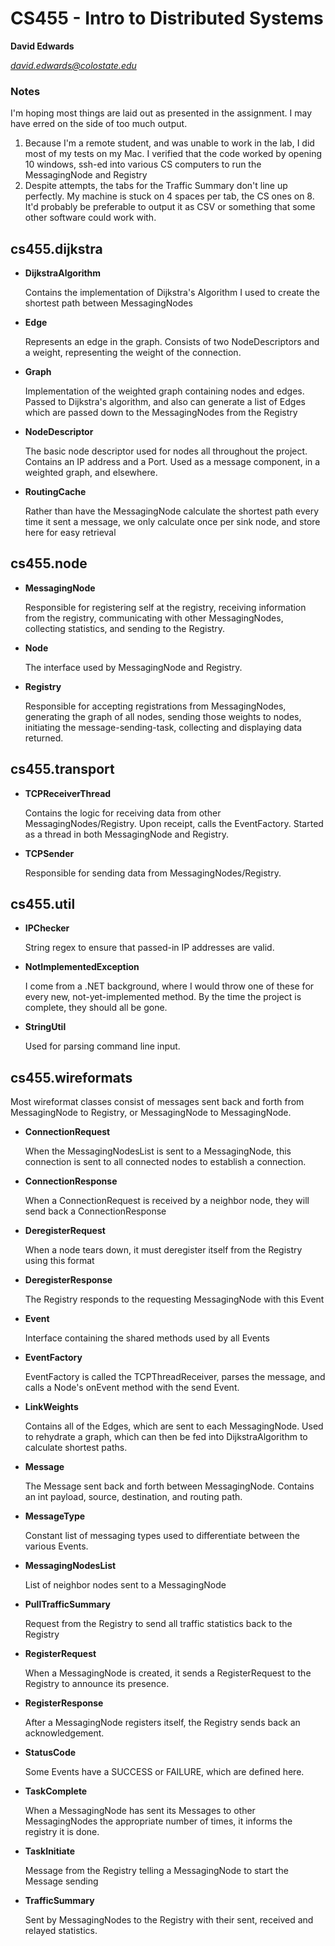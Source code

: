 # CS455 - Intro to Distributed Systems #

__David Edwards__

*david.edwards@colostate.edu*

### Notes ###
I'm hoping most things are laid out as presented in the assignment.  I may have erred on
the side of too much output.  

1. Because I'm a remote student, and 
was unable to work in the lab, I did most of my tests on my Mac.  I verified that the code
worked by opening 10 windows, ssh-ed into various CS computers to run the MessagingNode 
and Registry
2. Despite attempts, the tabs for the Traffic Summary don't line up perfectly.  My machine is
stuck on 4 spaces per tab, the CS ones on 8.  It'd probably be preferable to output it as CSV or
something that some other software could work with.

## cs455.dijkstra ##
- __DijkstraAlgorithm__

   Contains the implementation of Dijkstra's Algorithm I used to create the shortest path between MessagingNodes

- __Edge__

   Represents an edge in the graph.  Consists of two NodeDescriptors and a weight, representing the weight of the connection.

- __Graph__

   Implementation of the weighted graph containing nodes and edges.  Passed to Dijkstra's algorithm, and also can generate a list of Edges which are passed down to the MessagingNodes from the Registry

- __NodeDescriptor__

   The basic node descriptor used for nodes all throughout the project.  Contains an IP address and a Port.  Used as a message component, in a weighted graph, and elsewhere.

- __RoutingCache__

   Rather than have the MessagingNode calculate the shortest path every time it sent a message, we only calculate once per sink node, and store here for easy retrieval

## cs455.node ##
- __MessagingNode__

   Responsible for registering self at the registry, receiving information from the registry, communicating with other MessagingNodes, collecting statistics, and sending to the Registry.

- __Node__

   The interface used by MessagingNode and Registry.

- __Registry__

   Responsible for accepting registrations from MessagingNodes, generating the graph of all nodes, sending those weights to nodes, initiating the message-sending-task, collecting and displaying data returned.

## cs455.transport ##
- __TCPReceiverThread__

   Contains the logic for receiving data from other MessagingNodes/Registry.  Upon receipt, calls the EventFactory.  Started as a thread in both MessagingNode and Registry.

- __TCPSender__
   
   Responsible for sending data from MessagingNodes/Registry.
   
## cs455.util ##

- __IPChecker__

   String regex to ensure that passed-in IP addresses are valid.

- __NotImplementedException__

   I come from a .NET background, where I would throw one of these for every new, not-yet-implemented method.  By the time the project is complete, they should all be gone.

- __StringUtil__

   Used for parsing command line input.

## cs455.wireformats ##

Most wireformat classes consist of messages sent back and forth from MessagingNode to Registry, or MessagingNode to MessagingNode.

- __ConnectionRequest__

   When the MessagingNodesList is sent to a MessagingNode, this connection is sent to all connected nodes to establish a connection.

- __ConnectionResponse__

   When a ConnectionRequest is received by a neighbor node, they will send back a ConnectionResponse

- __DeregisterRequest__

   When a node tears down, it must deregister itself from the Registry using this format

- __DeregisterResponse__

   The Registry responds to the requesting MessagingNode with this Event

- __Event__

   Interface containing the shared methods used by all Events

- __EventFactory__

  EventFactory is called the TCPThreadReceiver, parses the message, and calls a Node's onEvent method with the send Event.

- __LinkWeights__

   Contains all of the Edges, which are sent to each MessagingNode.  Used to rehydrate a graph, which can then be fed into DijkstraAlgorithm to calculate shortest paths.

- __Message__

   The Message sent back and forth between MessagingNode.  Contains an int payload, source, destination, and routing path.

- __MessageType__

   Constant list of messaging types used to differentiate between the various Events.

- __MessagingNodesList__

   List of neighbor nodes sent to a MessagingNode

- __PullTrafficSummary__

   Request from the Registry to send all traffic statistics back to the Registry

- __RegisterRequest__

   When a MessagingNode is created, it sends a RegisterRequest to the Registry to announce its presence.

- __RegisterResponse__

   After a MessagingNode registers itself, the Registry sends back an acknowledgement.

- __StatusCode__

   Some Events have a SUCCESS or FAILURE, which are defined here.

- __TaskComplete__

   When a MessagingNode has sent its Messages to other MessagingNodes the appropriate number of times, it informs the registry it is done.

- __TaskInitiate__

   Message from the Registry telling a MessagingNode to start the Message sending

- __TrafficSummary__

   Sent by MessagingNodes to the Registry with their sent, received and relayed statistics.
   